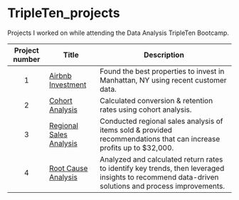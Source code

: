 # TripleTen_projects
Projects I worked on while attending the Data Analysis TripleTen Bootcamp.


| Project number | Title | Description |
| :-----------: | ----------- |----------- |
| 1 | [Airbnb Investment](https://docs.google.com/spreadsheets/d/14cAN2V1qR828cgiNYmZJNB4PZRMX-H-uHp_iYh9WGWM/edit?usp=sharing)| Found the best properties to invest in Manhattan, NY using recent customer data. |
| 2 | [Cohort Analysis](https://docs.google.com/spreadsheets/d/1qJWLAeNy9-szcGK5TDKUEbnJxtZ9JOitGSrIblhdfkw/edit?usp=sharing) | Calculated conversion & retention rates using cohort analysis.  |
| 3 |[Regional Sales Analysis](https://public.tableau.com/views/Regionalsalesanalysis_17457742758830/Main?:language=en-US&:sid=&:redirect=auth&:display_count=n&:origin=viz_share_link)| Conducted regional sales analysis of items sold & provided recommendations that can increase profits up to $32,000. |
| 4 | [Root Cause Analysis](https://public.tableau.com/views/RootCauseAnalysis_17457817666930/Story1?:language=en-US&:sid=&:redirect=auth&:display_count=n&:origin=viz_share_link) | Analyzed and calculated return rates to identify key trends, then leveraged insights to recommend data-driven solutions and process improvements.  |
